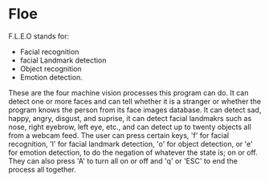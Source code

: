 # Floe
F.L.E.O stands for:
* Facial recognition
* facial Landmark detection
* Object recognition
* Emotion detection. 

These are the four machine vision processes this program can do. It can detect one or more faces and can tell whether it is a stranger or whether the program knows the person from its face images database. It can detect sad, happy, angry, disgust, and suprise, it can detect facial landmakrs such as nose, right eyebrow, left eye, etc., and can detect up to twenty objects all from a webcam feed. The user can press certain keys, 'f' for facial recognition, 'l' for facial landmark detection, 'o' for object detection, or 'e' for emotion detection, to do the negation of whatever the state is; on or off. They can also press 'A' to turn all on or off and 'q' or 'ESC' to end the process all together.
